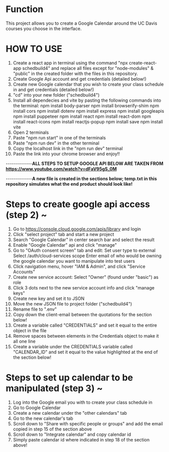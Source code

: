 # Function
This project allows you to create a Google Calendar around the UC Davis courses you choose in the interface.



# HOW TO USE
1. Create a react app in terminal using the command "npx create-react-app schedbuild4" and replace all files except for "node-modules" & "public" in the created folder with the files in this repository.
2. Create Google Api account and get credentials (detailed below!)
3. Create new Google calendar that you wish to create your class schedule in and get credentials (detailed below!)
4. "cd" into your new folder ("schedbuild4")
5. Install all dependecies and vite by pasting the following commands into the terminal:
     npm install body-parser
     npm install browserify-shim
     npm install cors
     npm install dotenv
     npm install express
     npm install googleapis
     npm install puppeteer
     npm install react
     npm install react-dom
     npm install react-icons
     npm install reactjs-popup
     npm install save
     npm install vite
7. Open 2 terminals
8. Paste "npm run start" in one of the terminals
9. Paste "npm run dev" in the other terminal
10. Copy the localhost link in the "npm run dev" terminal
11. Paste the link into your chrome browser and enjoy!!


-------------**ALL STEPS TO SETUP GOOGLE API BELOW ARE TAKEN FROM https://www.youtube.com/watch?v=dFaV95gS_0M**

-------------**A new file is created in the sections below; temp.txt in this repository simulates what the end product should look like!**
# Steps to create google api access (step 2) ~
1. Go to https://console.cloud.google.com/apis/library and login
2. Click "select project" tab and start a new project
3. Search "Google Calendar" in center search bar and select the result
4. Enable "Google Calendar" api and click "manage"
5. Go to "OAuth consent screen" tab and edit:
        Set user type to external
        Select /auth/cloud-services scope
        Enter email of who would be owning the google calendar you want to manipulate into test users
7. Click navigation menu, hover "IAM & Admin", and click "Service Accounts"
8. Create new service account:
        Select "Owner" (found under "basic") as role
11. Click 3 dots next to the new service account info and click "manage keys"
12. Create new key and set it to JSON
13. Move the new JSON file to project folder ("schedbuild4")
14. Rename file to ".env"
15. Copy down the client-email between the quotations for the section below!
16. Create a variable called "CREDENTIALS" and set it equal to the entire object in the file
17. Remove spaces between elements in the Credentials object to make it all one line
18. Create a variable under the CREDENTIALS variable called "CALENDAR_ID" and set it equal to the value highlighted at the end of the section below!

# Steps to set up calendar to be manipulated (step 3) ~
1. Log into the Google email you with to create your class schedule in
2. Go to Google Calendar
3. Create a new calendar under the "other calendars" tab
4. Go to the new calendar's tab
5. Scroll down to "Share with specific people or groups" and add the email copied in step 15 of the section above
6. Scroll down to "Integrate calendar" and copy calendar id
7. Simply paste calendar id where indicated in step 18 of the section above!
